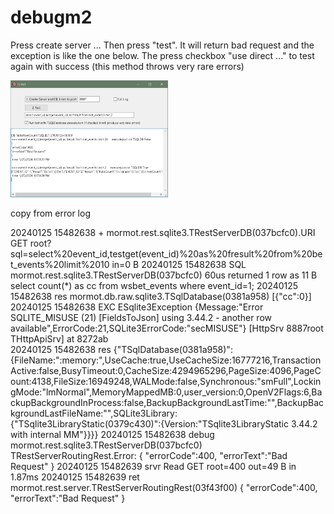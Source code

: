 # debugm2
Press create server ...
Then press "test". It will return bad request and the exception is like the one below.
The press checkbox "use direct ..." to test again with success (this method throws very rare errors)


<img src="https://github.com/info-synapse/debugm2/blob/main/screenshot1.png" width="50%" height="50%">


copy from error log

20240125 15482638  +    mormot.rest.sqlite3.TRestServerDB(037bcfc0).URI GET root?sql=select%20event_id,testget(event_id)%20as%20fresult%20from%20bet_events%20limit%2010 in=0 B
20240125 15482638 SQL   	mormot.rest.sqlite3.TRestServerDB(037bcfc0) 60us returned 1 row as 11 B select count(*) as cc from wsbet_events where event_id=1;
20240125 15482638 res   	mormot.db.raw.sqlite3.TSqlDatabase(0381a958) [{"cc":0}] 
20240125 15482638 EXC   	ESqlite3Exception {Message:"Error SQLITE_MISUSE (21) [FieldsToJson] using 3.44.2 - another row available",ErrorCode:21,SQLite3ErrorCode:"secMISUSE"} [HttpSrv 8887root THttpApiSrv] at 8272ab  
20240125 15482638 res   	{"TSqlDatabase(0381a958)":{FileName:":memory:",UseCache:true,UseCacheSize:16777216,TransactionActive:false,BusyTimeout:0,CacheSize:4294965296,PageSize:4096,PageCount:4138,FileSize:16949248,WALMode:false,Synchronous:"smFull",LockingMode:"lmNormal",MemoryMappedMB:0,user_version:0,OpenV2Flags:6,BackupBackgroundInProcess:false,BackupBackgroundLastTime:"",BackupBackgroundLastFileName:"",SQLite3Library:{"TSqlite3LibraryStatic(0379c430)":{Version:"TSqlite3LibraryStatic 3.44.2 with internal MM"}}}}
20240125 15482638 debug 	mormot.rest.sqlite3.TRestServerDB(037bcfc0) TRestServerRoutingRest.Error: {  "errorCode":400,  "errorText":"Bad Request"  }
20240125 15482639 srvr  	  Read GET root=400 out=49 B in 1.87ms
20240125 15482639 ret   	mormot.rest.server.TRestServerRoutingRest(03f43f00) {  "errorCode":400,  "errorText":"Bad Request"  }

